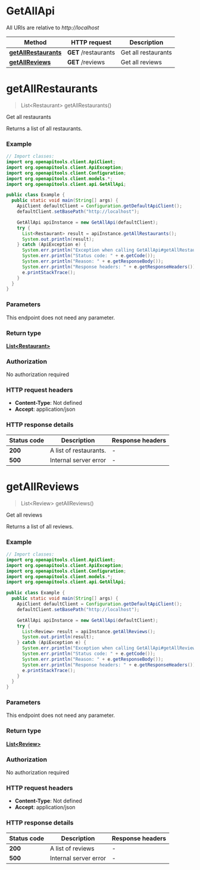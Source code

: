 # GetAllApi

All URIs are relative to *http://localhost*

| Method | HTTP request | Description |
|------------- | ------------- | -------------|
| [**getAllRestaurants**](GetAllApi.md#getAllRestaurants) | **GET** /restaurants | Get all restaurants |
| [**getAllReviews**](GetAllApi.md#getAllReviews) | **GET** /reviews | Get all reviews |


<a name="getAllRestaurants"></a>
# **getAllRestaurants**
> List&lt;Restaurant&gt; getAllRestaurants()

Get all restaurants

Returns a list of all restaurants.

### Example
```java
// Import classes:
import org.openapitools.client.ApiClient;
import org.openapitools.client.ApiException;
import org.openapitools.client.Configuration;
import org.openapitools.client.models.*;
import org.openapitools.client.api.GetAllApi;

public class Example {
  public static void main(String[] args) {
    ApiClient defaultClient = Configuration.getDefaultApiClient();
    defaultClient.setBasePath("http://localhost");

    GetAllApi apiInstance = new GetAllApi(defaultClient);
    try {
      List<Restaurant> result = apiInstance.getAllRestaurants();
      System.out.println(result);
    } catch (ApiException e) {
      System.err.println("Exception when calling GetAllApi#getAllRestaurants");
      System.err.println("Status code: " + e.getCode());
      System.err.println("Reason: " + e.getResponseBody());
      System.err.println("Response headers: " + e.getResponseHeaders());
      e.printStackTrace();
    }
  }
}
```

### Parameters
This endpoint does not need any parameter.

### Return type

[**List&lt;Restaurant&gt;**](Restaurant.md)

### Authorization

No authorization required

### HTTP request headers

 - **Content-Type**: Not defined
 - **Accept**: application/json

### HTTP response details
| Status code | Description | Response headers |
|-------------|-------------|------------------|
| **200** | A list of restaurants. |  -  |
| **500** | Internal server error |  -  |

<a name="getAllReviews"></a>
# **getAllReviews**
> List&lt;Review&gt; getAllReviews()

Get all reviews

Returns a list of all reviews.

### Example
```java
// Import classes:
import org.openapitools.client.ApiClient;
import org.openapitools.client.ApiException;
import org.openapitools.client.Configuration;
import org.openapitools.client.models.*;
import org.openapitools.client.api.GetAllApi;

public class Example {
  public static void main(String[] args) {
    ApiClient defaultClient = Configuration.getDefaultApiClient();
    defaultClient.setBasePath("http://localhost");

    GetAllApi apiInstance = new GetAllApi(defaultClient);
    try {
      List<Review> result = apiInstance.getAllReviews();
      System.out.println(result);
    } catch (ApiException e) {
      System.err.println("Exception when calling GetAllApi#getAllReviews");
      System.err.println("Status code: " + e.getCode());
      System.err.println("Reason: " + e.getResponseBody());
      System.err.println("Response headers: " + e.getResponseHeaders());
      e.printStackTrace();
    }
  }
}
```

### Parameters
This endpoint does not need any parameter.

### Return type

[**List&lt;Review&gt;**](Review.md)

### Authorization

No authorization required

### HTTP request headers

 - **Content-Type**: Not defined
 - **Accept**: application/json

### HTTP response details
| Status code | Description | Response headers |
|-------------|-------------|------------------|
| **200** | A list of reviews |  -  |
| **500** | Internal server error |  -  |

